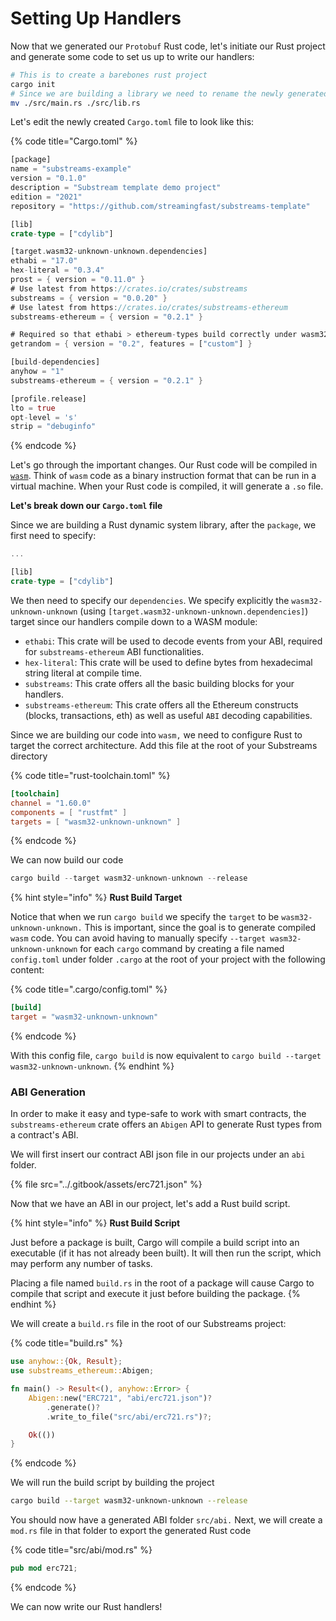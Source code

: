 # Setting Up Handlers

Now that we generated our `Protobuf` Rust code, let's initiate our Rust project and generate some code to set us up to write our handlers:

```bash
# This is to create a barebones rust project
cargo init
# Since we are building a library we need to rename the newly generated main.rs
mv ./src/main.rs ./src/lib.rs
```

Let's edit the newly created `Cargo.toml` file to look like this:

{% code title="Cargo.toml" %}
```rust
[package]
name = "substreams-example"
version = "0.1.0"
description = "Substream template demo project"
edition = "2021"
repository = "https://github.com/streamingfast/substreams-template"

[lib]
crate-type = ["cdylib"]

[target.wasm32-unknown-unknown.dependencies]
ethabi = "17.0"
hex-literal = "0.3.4"
prost = { version = "0.11.0" }
# Use latest from https://crates.io/crates/substreams
substreams = { version = "0.0.20" }
# Use latest from https://crates.io/crates/substreams-ethereum
substreams-ethereum = { version = "0.2.1" }

# Required so that ethabi > ethereum-types build correctly under wasm32-unknown-unknown
getrandom = { version = "0.2", features = ["custom"] }

[build-dependencies]
anyhow = "1"
substreams-ethereum = { version = "0.2.1" }

[profile.release]
lto = true
opt-level = 's'
strip = "debuginfo"
```
{% endcode %}

Let's go through the important changes. Our Rust code will be compiled in [`wasm`](https://webassembly.org/). Think of `wasm` code as a binary instruction format that can be run in a virtual machine. When your Rust code is compiled, it will generate a `.so` file.

**Let's break down our `Cargo.toml` file**

Since we are building a Rust dynamic system library, after the `package`, we first need to specify:

```rust
...

[lib]
crate-type = ["cdylib"]
```

We then need to specify our `dependencies`. We specify explicitly the `wasm32-unknown-unknown` (using `[target.wasm32-unknown-unknown.dependencies]`) target since our handlers compile down to a WASM module:

* `ethabi`: This crate will be used to decode events from your ABI, required for `substreams-ethereum` ABI functionalities.
* `hex-literal`: This crate will be used to define bytes from hexadecimal string literal at compile time.
* `substreams`: This crate offers all the basic building blocks for your handlers.
* `substreams-ethereum`: This crate offers all the Ethereum constructs (blocks, transactions, eth) as well as useful `ABI` decoding capabilities.

Since we are building our code into `wasm,` we need to configure Rust to target the correct architecture. Add this file at the root of your Substreams directory

{% code title="rust-toolchain.toml" %}
```toml
[toolchain]
channel = "1.60.0"
components = [ "rustfmt" ]
targets = [ "wasm32-unknown-unknown" ]
```
{% endcode %}

We can now build our code

```rust
cargo build --target wasm32-unknown-unknown --release
```

{% hint style="info" %}
**Rust Build Target**

Notice that when we run `cargo build` we specify the `target` to be `wasm32-unknown-unknown.` This is important, since the goal is to generate compiled `wasm` code. You can avoid having to manually specify `--target wasm32-unknown-unknown` for each `cargo` command by creating a file named `config.toml` under folder `.cargo` at the root of your project with the following content:

{% code title=".cargo/config.toml" %}
```toml
[build]
target = "wasm32-unknown-unknown"
```
{% endcode %}

With this config file, `cargo build` is now equivalent to `cargo build --target wasm32-unknown-unknown`.
{% endhint %}

### ABI Generation

In order to make it easy and type-safe to work with smart contracts, the `substreams-ethereum` crate offers an `Abigen` API to generate Rust types from a contract's ABI.

We will first insert our contract ABI json file in our projects under an `abi` folder.

{% file src="../.gitbook/assets/erc721.json" %}

Now that we have an ABI in our project, let's add a Rust build script.

{% hint style="info" %}
**Rust Build Script**

Just before a package is built, Cargo will compile a build script into an executable (if it has not already been built). It will then run the script, which may perform any number of tasks.

Placing a file named `build.rs` in the root of a package will cause Cargo to compile that script and execute it just before building the package.
{% endhint %}

We will create a `build.rs` file in the root of our Substreams project:

{% code title="build.rs" %}
```rust
use anyhow::{Ok, Result};
use substreams_ethereum::Abigen;

fn main() -> Result<(), anyhow::Error> {
    Abigen::new("ERC721", "abi/erc721.json")?
        .generate()?
        .write_to_file("src/abi/erc721.rs")?;

    Ok(())
}
```
{% endcode %}

We will run the build script by building the project

```bash
cargo build --target wasm32-unknown-unknown --release
```

You should now have a generated ABI folder `src/abi.` Next, we will create a `mod.rs` file in that folder to export the generated Rust code

{% code title="src/abi/mod.rs" %}
```rust
pub mod erc721;
```
{% endcode %}

We can now write our Rust handlers!
